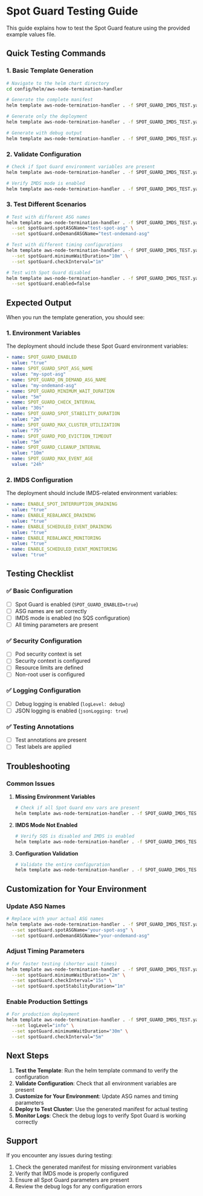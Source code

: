 # Spot Guard Testing Guide

This guide explains how to test the Spot Guard feature using the provided example values file.

## Quick Testing Commands

### 1. Basic Template Generation
```bash
# Navigate to the helm chart directory
cd config/helm/aws-node-termination-handler

# Generate the complete manifest
helm template aws-node-termination-handler . -f SPOT_GUARD_IMDS_TEST.yaml

# Generate only the deployment
helm template aws-node-termination-handler . -f SPOT_GUARD_IMDS_TEST.yaml -s templates/deployment.yaml

# Generate with debug output
helm template aws-node-termination-handler . -f SPOT_GUARD_IMDS_TEST.yaml --debug
```

### 2. Validate Configuration
```bash
# Check if Spot Guard environment variables are present
helm template aws-node-termination-handler . -f SPOT_GUARD_IMDS_TEST.yaml | grep -i "SPOT_GUARD"

# Verify IMDS mode is enabled
helm template aws-node-termination-handler . -f SPOT_GUARD_IMDS_TEST.yaml | grep -i "ENABLE_SPOT_INTERRUPTION_DRAINING"
```

### 3. Test Different Scenarios
```bash
# Test with different ASG names
helm template aws-node-termination-handler . -f SPOT_GUARD_IMDS_TEST.yaml \
  --set spotGuard.spotASGName="test-spot-asg" \
  --set spotGuard.onDemandASGName="test-ondemand-asg"

# Test with different timing configurations
helm template aws-node-termination-handler . -f SPOT_GUARD_IMDS_TEST.yaml \
  --set spotGuard.minimumWaitDuration="10m" \
  --set spotGuard.checkInterval="1m"

# Test with Spot Guard disabled
helm template aws-node-termination-handler . -f SPOT_GUARD_IMDS_TEST.yaml \
  --set spotGuard.enabled=false
```

## Expected Output

When you run the template generation, you should see:

### 1. Environment Variables
The deployment should include these Spot Guard environment variables:
```yaml
- name: SPOT_GUARD_ENABLED
  value: "true"
- name: SPOT_GUARD_SPOT_ASG_NAME
  value: "my-spot-asg"
- name: SPOT_GUARD_ON_DEMAND_ASG_NAME
  value: "my-ondemand-asg"
- name: SPOT_GUARD_MINIMUM_WAIT_DURATION
  value: "5m"
- name: SPOT_GUARD_CHECK_INTERVAL
  value: "30s"
- name: SPOT_GUARD_SPOT_STABILITY_DURATION
  value: "2m"
- name: SPOT_GUARD_MAX_CLUSTER_UTILIZATION
  value: "75"
- name: SPOT_GUARD_POD_EVICTION_TIMEOUT
  value: "5m"
- name: SPOT_GUARD_CLEANUP_INTERVAL
  value: "10m"
- name: SPOT_GUARD_MAX_EVENT_AGE
  value: "24h"
```

### 2. IMDS Configuration
The deployment should include IMDS-related environment variables:
```yaml
- name: ENABLE_SPOT_INTERRUPTION_DRAINING
  value: "true"
- name: ENABLE_REBALANCE_DRAINING
  value: "true"
- name: ENABLE_SCHEDULED_EVENT_DRAINING
  value: "true"
- name: ENABLE_REBALANCE_MONITORING
  value: "true"
- name: ENABLE_SCHEDULED_EVENT_MONITORING
  value: "true"
```

## Testing Checklist

### ✅ Basic Configuration
- [ ] Spot Guard is enabled (`SPOT_GUARD_ENABLED=true`)
- [ ] ASG names are set correctly
- [ ] IMDS mode is enabled (no SQS configuration)
- [ ] All timing parameters are present

### ✅ Security Configuration
- [ ] Pod security context is set
- [ ] Security context is configured
- [ ] Resource limits are defined
- [ ] Non-root user is configured

### ✅ Logging Configuration
- [ ] Debug logging is enabled (`logLevel: debug`)
- [ ] JSON logging is enabled (`jsonLogging: true`)

### ✅ Testing Annotations
- [ ] Test annotations are present
- [ ] Test labels are applied

## Troubleshooting

### Common Issues

1. **Missing Environment Variables**
   ```bash
   # Check if all Spot Guard env vars are present
   helm template aws-node-termination-handler . -f SPOT_GUARD_IMDS_TEST.yaml | grep -A 20 "env:"
   ```

2. **IMDS Mode Not Enabled**
   ```bash
   # Verify SQS is disabled and IMDS is enabled
   helm template aws-node-termination-handler . -f SPOT_GUARD_IMDS_TEST.yaml | grep -E "(ENABLE_SQS|ENABLE_SPOT)"
   ```

3. **Configuration Validation**
   ```bash
   # Validate the entire configuration
   helm template aws-node-termination-handler . -f SPOT_GUARD_IMDS_TEST.yaml --validate
   ```

## Customization for Your Environment

### Update ASG Names
```bash
# Replace with your actual ASG names
helm template aws-node-termination-handler . -f SPOT_GUARD_IMDS_TEST.yaml \
  --set spotGuard.spotASGName="your-spot-asg" \
  --set spotGuard.onDemandASGName="your-ondemand-asg"
```

### Adjust Timing Parameters
```bash
# For faster testing (shorter wait times)
helm template aws-node-termination-handler . -f SPOT_GUARD_IMDS_TEST.yaml \
  --set spotGuard.minimumWaitDuration="2m" \
  --set spotGuard.checkInterval="15s" \
  --set spotGuard.spotStabilityDuration="1m"
```

### Enable Production Settings
```bash
# For production deployment
helm template aws-node-termination-handler . -f SPOT_GUARD_IMDS_TEST.yaml \
  --set logLevel="info" \
  --set spotGuard.minimumWaitDuration="30m" \
  --set spotGuard.checkInterval="5m"
```

## Next Steps

1. **Test the Template**: Run the helm template command to verify the configuration
2. **Validate Configuration**: Check that all environment variables are present
3. **Customize for Your Environment**: Update ASG names and timing parameters
4. **Deploy to Test Cluster**: Use the generated manifest for actual testing
5. **Monitor Logs**: Check the debug logs to verify Spot Guard is working correctly

## Support

If you encounter any issues during testing:

1. Check the generated manifest for missing environment variables
2. Verify that IMDS mode is properly configured
3. Ensure all Spot Guard parameters are present
4. Review the debug logs for any configuration errors


